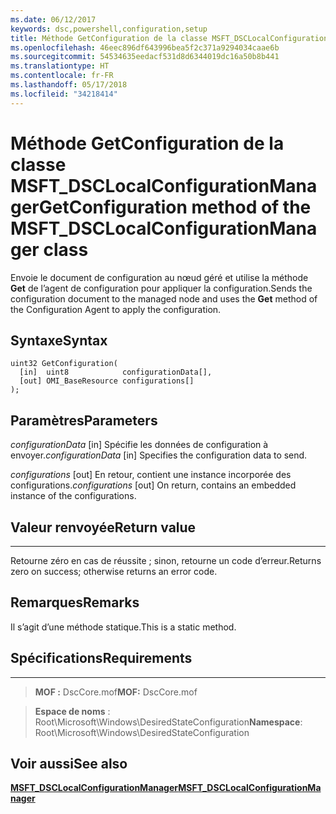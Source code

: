 ```yaml
---
ms.date: 06/12/2017
keywords: dsc,powershell,configuration,setup
title: Méthode GetConfiguration de la classe MSFT_DSCLocalConfigurationManager
ms.openlocfilehash: 46eec896df643996bea5f2c371a9294034caae6b
ms.sourcegitcommit: 54534635eedacf531d8d6344019dc16a50b8b441
ms.translationtype: HT
ms.contentlocale: fr-FR
ms.lasthandoff: 05/17/2018
ms.locfileid: "34218414"
---
```

# <a name="getconfiguration-method-of-the-msftdsclocalconfigurationmanager-class"></a><span data-ttu-id="24ede-103">Méthode GetConfiguration de la classe MSFT_DSCLocalConfigurationManager</span><span class="sxs-lookup"><span data-stu-id="24ede-103">GetConfiguration method of the MSFT_DSCLocalConfigurationManager class</span></span>

<span data-ttu-id="24ede-104">Envoie le document de configuration au nœud géré et utilise la méthode **Get** de l’agent de configuration pour appliquer la configuration.</span><span class="sxs-lookup"><span data-stu-id="24ede-104">Sends the configuration document to the managed node and uses the **Get** method of the Configuration Agent to apply the configuration.</span></span>

<a name="syntax"></a><span data-ttu-id="24ede-105">Syntaxe</span><span class="sxs-lookup"><span data-stu-id="24ede-105">Syntax</span></span>
------

```mof
uint32 GetConfiguration(
  [in]  uint8            configurationData[],
  [out] OMI_BaseResource configurations[]
);
```

<a name="parameters"></a><span data-ttu-id="24ede-106">Paramètres</span><span class="sxs-lookup"><span data-stu-id="24ede-106">Parameters</span></span>
----------

<span data-ttu-id="24ede-107">*configurationData* \[in\] Spécifie les données de configuration à envoyer.</span><span class="sxs-lookup"><span data-stu-id="24ede-107">*configurationData* \[in\] Specifies the configuration data to send.</span></span>

<span data-ttu-id="24ede-108">*configurations* \[out\] En retour, contient une instance incorporée des configurations.</span><span class="sxs-lookup"><span data-stu-id="24ede-108">*configurations* \[out\] On return, contains an embedded instance of the configurations.</span></span>

## <a name="return-value"></a><span data-ttu-id="24ede-109">Valeur renvoyée</span><span class="sxs-lookup"><span data-stu-id="24ede-109">Return value</span></span>
------------

<span data-ttu-id="24ede-110">Retourne zéro en cas de réussite ; sinon, retourne un code d’erreur.</span><span class="sxs-lookup"><span data-stu-id="24ede-110">Returns zero on success; otherwise returns an error code.</span></span>

## <a name="remarks"></a><span data-ttu-id="24ede-111">Remarques</span><span class="sxs-lookup"><span data-stu-id="24ede-111">Remarks</span></span>

<span data-ttu-id="24ede-112">Il s’agit d’une méthode statique.</span><span class="sxs-lookup"><span data-stu-id="24ede-112">This is a static method.</span></span>

## <a name="requirements"></a><span data-ttu-id="24ede-113">Spécifications</span><span class="sxs-lookup"><span data-stu-id="24ede-113">Requirements</span></span>
------------
><span data-ttu-id="24ede-114">**MOF :** DscCore.mof</span><span class="sxs-lookup"><span data-stu-id="24ede-114">**MOF:** DscCore.mof</span></span>

><span data-ttu-id="24ede-115">**Espace de noms** : Root\Microsoft\Windows\DesiredStateConfiguration</span><span class="sxs-lookup"><span data-stu-id="24ede-115">**Namespace**: Root\Microsoft\Windows\DesiredStateConfiguration</span></span>


## <a name="see-also"></a><span data-ttu-id="24ede-116">Voir aussi</span><span class="sxs-lookup"><span data-stu-id="24ede-116">See also</span></span>


[<span data-ttu-id="24ede-117">**MSFT_DSCLocalConfigurationManager**</span><span class="sxs-lookup"><span data-stu-id="24ede-117">**MSFT_DSCLocalConfigurationManager**</span></span>](msft-dsclocalconfigurationmanager.md)